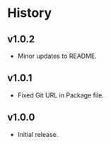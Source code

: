 # History

## v1.0.2
* Minor updates to README.

## v1.0.1
* Fixed Git URL in Package file.

## v1.0.0
* Initial release.